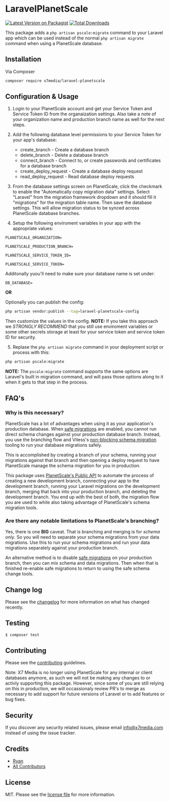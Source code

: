 # LaravelPlanetScale

[![Latest Version on Packagist][ico-version]][link-packagist]
[![Total Downloads][ico-downloads]][link-downloads]

This package adds a `php artisan pscale:migrate` command to your Laravel app which can be used instead of the normal `php artisan migrate` command when using a PlanetScale database.

## Installation

Via Composer

``` bash
composer require x7media/laravel-planetscale
```

## Configuration & Usage

1. Login to your PlanetScale account and get your Service Token and Service Token ID from the organaization settings. Also take a note of your organization name and production branch name as well for the next steps.

2. Add the following database level permissions to your Service Token for your app's database:

	- create_branch - Create a database branch
	- delete_branch - Delete a database branch
	- connect_branch - Connect to, or create passwords and certificates for a database branch
	- create_deploy_request - Create a database deploy request
	- read_deploy_request - Read database deploy requests

3. From the database settings screen on PlanetScale, click the checkmark to enable the "Automatically copy migration data" settings. Select "Laravel" from the migration framework dropdown and it should fill it "migrations" for the migration table name. Then save the database settings. This will allow migration status to be synced across PlanetScale database branches.

4. Setup the following enviroment variables in your app with the appropriate values:

`PLANETSCALE_ORGANIZATION=`

`PLANETSCALE_PRODUCTION_BRANCH=`

`PLANETSCALE_SERVICE_TOKEN_ID=`

`PLANETSCALE_SERVICE_TOKEN=`

Additonally yuou'll need to make sure your database name is set under:

`DB_DATABASE=`

**OR**

Optionally you can publish the config:

``` bash
php artisan vendor:publish --tag=laravel-planetscale-config
```

Then customize the values in the config. **NOTE:** If you take this approach we *STRONGLY RECOMMEND* that you still use enviroment variables or some other secrets storage at least for your service token and service token ID for security.

5. Replase the `php artisan migrate` command in your deployment script or process with this:

``` bash
php artisan pscale:migrate
```

**NOTE:** The `pscale:migrate` command supports the same options are Laravel's built in migration command, and will pass those options along to it when it gets to that step in the process.

## FAQ's

### Why is this necessary?

PlanetScale has a lot of advantages when using it as your application's production database. When [safe migrations](https://planetscale.com/docs/concepts/safe-migrations) are enabled, you cannot run direct schema changes against your production database branch. Instead, you use the branching flow and Vitess's [non-blocking schema migration](https://planetscale.com/docs/concepts/nonblocking-schema-changes) tooling to run your database migrations safely.

This is accomplished by creating a branch of your schema, running your migrations against that branch and then opening a deploy request to have PlanetScale manage the schema migration for you in production.

This package uses [PlanetScale's Public API](https://api-docs.planetscale.com/) to automate the process of creating a new development branch, connecting your app to the development branch, running your Laravel migrations on the development branch, merging that back into your production branch, and deleting the development branch. You end up with the best of both, the migration flow you are used to while also taking advantage of PlanetScale's schema migration tools.

### Are there any notable limitations to PlanetScale's branching?

Yes, there is one **BIG** caveat. That is branching and merging is for *schema only*. So you will need to separate your schema migrations from your data migrations. Use this to run your schema migrations and run your data migrations separately against your production branch.

An alternative method is to disable [safe migrations](https://planetscale.com/docs/concepts/safe-migrations) on your production branch, then you can mix schema and data migrations. Then when that is finished re-enable safe migrations to return to using the safe schema change tools.

## Change log

Please see the [changelog](changelog.md) for more information on what has changed recently.

## Testing

``` bash
$ composer test
```

## Contributing

Please see the [contributing](contributing.md) guidelines.

Note: X7 Media is no longer using PlanetScale for any internal or client databases anymore, as such we will not be making any changes to or activly supporting this package. However, since some of you are still relying on this in production, we will occassionaly review PR's to merge as necessary to add support for future versions of Laravel or to add features or bug fixes.

## Security

If you discover any security related issues, please email info@x7media.com instead of using the issue tracker.

## Credits

- [Ryan](https://github.com/x7ryan)
- [All Contributors](../../contributors)

## License

MIT. Please see the [license file](license.md) for more information.

[ico-version]: https://img.shields.io/packagist/v/x7media/laravel-planetscale.svg?style=flat-square
[ico-downloads]: https://img.shields.io/packagist/dt/x7media/laravel-planetscale.svg?style=flat-square

[link-packagist]: https://packagist.org/packages/x7media/laravel-planetscale
[link-downloads]: https://packagist.org/packages/x7media/laravel-planetscale
[link-author]: https://github.com/x7media
[link-contributors]: ../../contributors
